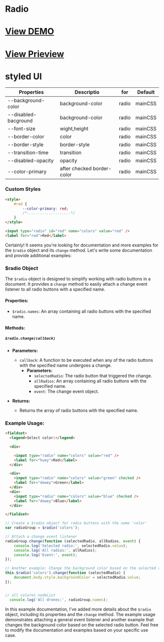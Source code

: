 # Radio

# [View DEMO](https://koliboy.github.io/formui/docs/components/form/radio.html)

# [View Prieview](https://koliboy.github.io/formui/docs/components/form/radio.html)

# styled UI

| Properties | 	Descriptio | for | Default
|----------|----------|----------|---
| --background-color | background-color | radio | mainCSS 
|--disabled-bacground |background-color | radio | mainCSS
|--font-size |wight,height | radio | mainCSS 
|--border-color |color | radio | mainCSS 
|--border-style |border-style | radio | mainCSS
|--transition-time |transition | radio | mainCSS
|--disabled-opacity | opacity | radio | mainCSS
|--color-primary | after checked border-color | radio | mainCSS

### Custom Styles
```html
<style>
    #red {
        --color-primary: red;
        /*....................*/
    }
</style>

<input type="radio" id="red" name="colors" value="red" />
<label for="red">Red</label>
```






Certainly! It seems you're looking for documentation and more examples for the `$radio` object and its `change` method. Let's write some documentation and provide additional examples:

### $radio Object

The `$radio` object is designed to simplify working with radio buttons in a document. It provides a `change` method to easily attach a change event listener to all radio buttons with a specified name.

#### Properties:

- `$radio.names`: An array containing all radio buttons with the specified name.

#### Methods:

##### `$radio.change(callback)`

- **Parameters:**
  - `callback`: A function to be executed when any of the radio buttons with the specified name undergoes a change.
    - **Parameters:**
      - `selectedRadio`: The radio button that triggered the change.
      - `allRadios`: An array containing all radio buttons with the specified name.
      - `event`: The change event object.

- **Returns:**
  - Returns the array of radio buttons with the specified name.

### Example Usage:
```html
<fieldset>
  <legend>Select color:</legend>

  <div>

    <input type="radio" name="colors" value="red" />
    <label for="huey">Red</label>
  </div>

  <div>
    <input type="radio" name="colors" value="green" checked />
    <label for="dewey">Green</label>
  </div>
  <div>
    <input type="radio" name="colors" value="blue" checked />
    <label for="dewey">Blue</label>
  </div>

</fieldset>
```

```javascript
// Create a $radio object for radio buttons with the name 'color'
var radioGroup = $radio('colors');

// Attach a change event listener
radioGroup.change(function (selectedRadio, allRadios, event) {
    console.log('Selected radio:', selectedRadio.value);
    console.log('All radios:', allRadios);
    console.log('Event:', event);
});

// Another example: Change the background color based on the selected radio
this.$radio('colors').change(function (selectedRadio) {
    document.body.style.backgroundColor = selectedRadio.value;
});


// all colores nodeList 
  console.log('All drones:', radioGroup.names);
```

In this example documentation, I've added more details about the `$radio` object, including its properties and the `change` method. The example usage demonstrates attaching a general event listener and another example that changes the background color based on the selected radio button. Feel free to modify the documentation and examples based on your specific use case.
